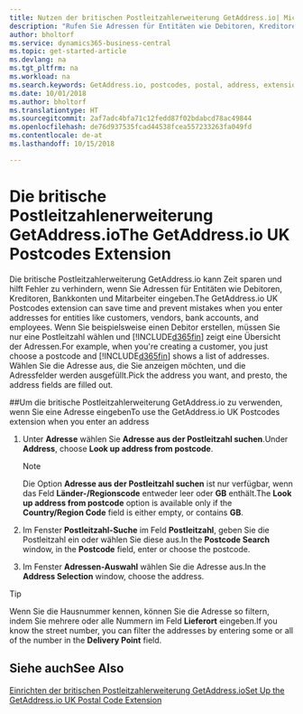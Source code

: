 ```yaml
---
title: Nutzen der britischen Postleitzahlerweiterung GetAddress.io| Microsoft Docs
description: "Rufen Sie Adressen für Entitäten wie Debitoren, Kreditoren, Banken Großbritannien Mitarbeiter und im GetAddress.io-Dienst ab."
author: bholtorf
ms.service: dynamics365-business-central
ms.topic: get-started-article
ms.devlang: na
ms.tgt_pltfrm: na
ms.workload: na
ms.search.keywords: GetAddress.io, postcodes, postal, address, extension
ms.date: 10/01/2018
ms.author: bholtorf
ms.translationtype: HT
ms.sourcegitcommit: 2af7adc4bfa71c12fedd87f02bdabcd78ac49844
ms.openlocfilehash: de76d937535fcad44538fcea557233263fa049fd
ms.contentlocale: de-at
ms.lasthandoff: 10/15/2018

---
```


# <a name="the-getaddressio-uk-postcodes-extension"></a><span data-ttu-id="e21d2-103">Die britische Postleitzahlenerweiterung GetAddress.io</span><span class="sxs-lookup"><span data-stu-id="e21d2-103">The GetAddress.io UK Postcodes Extension</span></span>
<span data-ttu-id="e21d2-104">Die britische Postleitzahlerweiterung GetAddress.io kann Zeit sparen und hilft Fehler zu verhindern, wenn Sie Adressen für Entitäten wie Debitoren, Kreditoren, Bankkonten und Mitarbeiter eingeben.</span><span class="sxs-lookup"><span data-stu-id="e21d2-104">The GetAddress.io UK Postcodes extension can save time and prevent mistakes when you enter addresses for entities like customers, vendors, bank accounts, and employees.</span></span> <span data-ttu-id="e21d2-105">Wenn Sie beispielsweise einen Debitor erstellen, müssen Sie nur eine Postleitzahl wählen und [!INCLUDE[d365fin](includes/d365fin_md.md)] zeigt eine Übersicht der Adressen.</span><span class="sxs-lookup"><span data-stu-id="e21d2-105">For example, when you're creating a customer, you just choose a postcode and [!INCLUDE[d365fin](includes/d365fin_md.md)] shows a list of addresses.</span></span> <span data-ttu-id="e21d2-106">Wählen Sie die Adresse aus, die Sie anzeigen möchten, und die Adressfelder werden ausgefüllt.</span><span class="sxs-lookup"><span data-stu-id="e21d2-106">Pick the address you want, and presto, the address fields are filled out.</span></span>  

##<a name="to-use-the-getaddressio-uk-postcodes-extension-when-you-enter-an-address"></a><span data-ttu-id="e21d2-107">Um die britische Postleitzahlerweiterung GetAddress.io zu verwenden, wenn Sie eine Adresse eingeben</span><span class="sxs-lookup"><span data-stu-id="e21d2-107">To use the GetAddress.io UK Postcodes extension when you enter an address</span></span>
1. <span data-ttu-id="e21d2-108">Unter **Adresse** wählen Sie **Adresse aus der Postleitzahl suchen**.</span><span class="sxs-lookup"><span data-stu-id="e21d2-108">Under **Address**, choose **Look up address from postcode**.</span></span>  

    > [!NOTE]  
    >   <span data-ttu-id="e21d2-109">Die Option **Adresse aus der Postleitzahl suchen** ist nur verfügbar, wenn das Feld **Länder-/Regionscode** entweder leer oder **GB** enthält.</span><span class="sxs-lookup"><span data-stu-id="e21d2-109">The **Look up address from postcode** option is available only if the **Country/Region Code** field is either empty, or contains **GB**.</span></span>
2. <span data-ttu-id="e21d2-110">Im Fenster **Postleitzahl-Suche** im Feld **Postleitzahl**, geben Sie die Postleitzahl ein oder wählen Sie diese aus.</span><span class="sxs-lookup"><span data-stu-id="e21d2-110">In the **Postcode Search** window, in the **Postcode** field, enter or choose the postcode.</span></span>  
3. <span data-ttu-id="e21d2-111">Im Fenster **Adressen-Auswahl** wählen Sie die Adresse aus.</span><span class="sxs-lookup"><span data-stu-id="e21d2-111">In the **Address Selection** window, choose the address.</span></span>  

> [!TIP]  
>   <span data-ttu-id="e21d2-112">Wenn Sie die Hausnummer kennen, können Sie die Adresse so filtern, indem Sie mehrere oder alle Nummern im Feld **Lieferort** eingeben.</span><span class="sxs-lookup"><span data-stu-id="e21d2-112">If you know the street number, you can filter the addresses by entering some or all of the number in the **Delivery Point** field.</span></span>


## <a name="see-also"></a><span data-ttu-id="e21d2-113">Siehe auch</span><span class="sxs-lookup"><span data-stu-id="e21d2-113">See Also</span></span>
[<span data-ttu-id="e21d2-114">Einrichten der britischen Postleitzahlerweiterung GetAddress.io</span><span class="sxs-lookup"><span data-stu-id="e21d2-114">Set Up the GetAddress.io UK Postal Code Extension</span></span>](LocalFunctionality/UnitedKingdom/uk-setup-postal-code-service.md)

